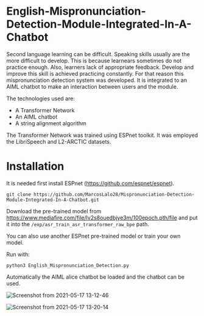 # English-Mispronunciation-Detection-Module-Integrated-In-A-Chatbot

Second language learning can be difficult. Speaking skills usually are the more difficult to develop. This is because learnears sometimes do not practice enough. Also, learners lack of appropriate feedback. Develop and improve this skill is achieved practicing constantly. For that reason this mispronunciation detection system was developed. It is integrated to an AIML chatbot to make an interaction between users and the module. 

The technologies used are:
- A Transformer Network
- An AIML chatbot
- A string alignment algorithm

The Transformer Network was trained using ESPnet toolkit. It was employed the LibriSpeech and L2-ARCTIC datasets.

# Installation

It is needed first install ESPnet (https://github.com/espnet/espnet).

```git clone https://github.com/MarcosLalo28/Mispronunciation-Detection-Module-Integrated-In-A-Chatbot.git```

Download the pre-trained model from https://www.mediafire.com/file/lv2s8ouedbjye3m/100epoch.pth/file and put it into the ```/exp/asr_train_asr_transformer_raw_bpe``` path.

You can also use another ESPnet pre-trained model or train your own model.


Run with:

```python3 English_Mispronunciation_Detection.py ```

Automatically the AIML alice chatbot be loaded and the chatbot can be used.

![Screenshot from 2021-05-17 13-12-46](https://user-images.githubusercontent.com/92826076/138483469-f3e6bc39-14be-48a4-afe9-40694dfbb86d.png)

![Screenshot from 2021-05-17 13-20-14](https://user-images.githubusercontent.com/92826076/138483674-d9e5f1b7-0e4d-4ab7-bbce-9e590d6d75f7.png)




